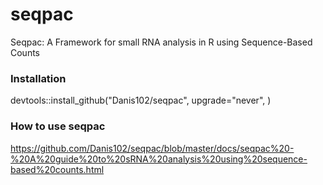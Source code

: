 # seqpac
Seqpac: A Framework for small RNA analysis in R using Sequence-Based Counts

### Installation
devtools::install_github("Danis102/seqpac", upgrade="never", )

### How to use seqpac
https://github.com/Danis102/seqpac/blob/master/docs/seqpac%20-%20A%20guide%20to%20sRNA%20analysis%20using%20sequence-based%20counts.html
